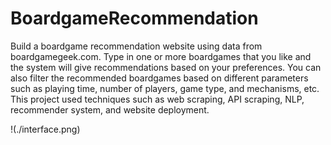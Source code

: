 # BoardgameRecommendation
Build a boardgame recommendation website using data from boardgamegeek.com. Type in one or more boardgames that you like and the system will give recommendations based on your preferences. You can also filter the recommended boardgames based on different parameters such as playing time, number of players, game type, and mechanisms, etc. This project used techniques such as web scraping, API scraping, NLP, recommender system, and website deployment.

!(./interface.png)
